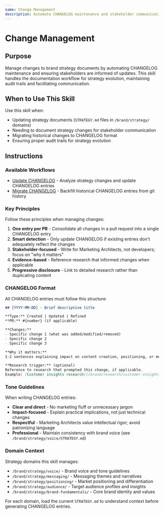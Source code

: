 ```yaml
---
name: Change Management
description: Automate CHANGELOG maintenance and stakeholder communication for brand strategy changes. This skill should be used when updating strategy documents to ensure proper documentation and change tracking.
---
```


# Change Management

## Purpose

Manage changes to brand strategy documents by automating CHANGELOG maintenance and ensuring stakeholders are informed of updates. This skill handles the documentation workflow for strategy evolution, maintaining audit trails and facilitating communication.

## When to Use This Skill

Use this skill when:
- Updating strategy documents (`STRATEGY.md` files in `/brand/strategy/` domains)
- Needing to document strategy changes for stakeholder communication
- Migrating historical changes to CHANGELOG format
- Ensuring proper audit trails for strategy evolution

## Instructions

### Available Workflows

- [Update CHANGELOG](workflows/update-changelog/WORKFLOW.md) - Analyze strategy changes and update CHANGELOG entries
- [Migrate CHANGELOG](workflows/migrate-changelog/WORKFLOW.md) - Backfill historical CHANGELOG entries from git history

### Key Principles

Follow these principles when managing changes:

1. **One entry per PR** - Consolidate all changes in a pull request into a single CHANGELOG entry
2. **Smart detection** - Only update CHANGELOG if existing entries don't adequately reflect the changes
3. **Stakeholder-focused** - Write for Marketing Architects, not developers; focus on "why it matters"
4. **Evidence-based** - Reference research that informed changes when applicable
5. **Progressive disclosure** - Link to detailed research rather than duplicating content

### CHANGELOG Format

All CHANGELOG entries must follow this structure:

```markdown
## [YYYY-MM-DD] - Brief descriptive title

**Type:** Created | Updated | Refined
**PR:** #{number} (if applicable)

**Changes:**
- Specific change 1 (what was added/modified/removed)
- Specific change 2
- Specific change 3

**Why it matters:**
1-2 sentences explaining impact on content creation, positioning, or messaging.

**Research trigger:** (optional)
Reference to research that prompted this change, if applicable.
Example: [Customer insights research](/brand/research/customer-insights/RESEARCH.md)
```

### Tone Guidelines

When writing CHANGELOG entries:
- **Clear and direct** - No marketing fluff or unnecessary jargon
- **Impact-focused** - Explain practical implications, not just technical changes
- **Respectful** - Marketing Architects value intellectual rigor; avoid patronizing language
- **Professional** - Maintain consistency with brand voice (see `/brand/strategy/voice/STRATEGY.md`)

### Domain Context

Strategy domains this skill manages:
- `/brand/strategy/voice/` - Brand voice and tone guidelines
- `/brand/strategy/messaging/` - Messaging themes and narratives
- `/brand/strategy/positioning/` - Market positioning and differentiation
- `/brand/strategy/audience/` - Target audience profiles and insights
- `/brand/strategy/brand-fundamentals/` - Core brand identity and values

For each domain, load the current `STRATEGY.md` to understand context before generating CHANGELOG entries.
